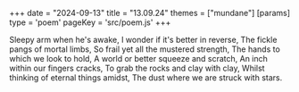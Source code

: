 +++
date = "2024-09-13"
title = "13.09.24"
themes = ["mundane"]
[params]
  type = 'poem'
  pageKey = 'src/poem.js'
+++

Sleepy arm when he's awake,
I wonder if it's better in reverse,
The fickle pangs of mortal limbs,
So frail yet all the mustered strength,
The hands to which we look to hold,
A world or better squeeze and scratch,
An inch within our fingers cracks,
To grab the rocks and clay with clay,
Whilst thinking of eternal things amidst,
The dust where we are struck with stars.
